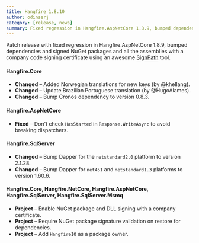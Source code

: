 ```yaml
---
title: Hangfire 1.8.10
author: odinserj
category: [release, news]
summary: Fixed regression in Hangfire.AspNetCore 1.8.9, bumped dependencies and signed NuGet packages and DLL assemblies with a company code signing certificate.
---
```


Patch release with fixed regression in Hangfire.AspNetCore 1.8.9, bumped dependencies and signed NuGet packages and all the assemblies with a company code signing certificate using an awesome [SignPath](https://signpath.io) tool.

#### Hangfire.Core

* **Changed** – Added Norwegian translations for new keys (by @khellang).
* **Changed** – Update Brazilian Portuguese translation (by @HugoAlames).
* **Changed** – Bump Cronos dependency to version 0.8.3.

#### Hangfire.AspNetCore

* **Fixed** – Don't check `HasStarted` in `Response.WriteAsync` to avoid breaking dispatchers.

#### Hangfire.SqlServer

* **Changed** – Bump Dapper for the `netstandard2.0` platform to version 2.1.28.
* **Changed** – Bump Dapper for `net451` and `netstandard1.3` platforms to version 1.60.6.

#### Hangfire.Core, Hangfire.NetCore, Hangfire.AspNetCore, Hangfire.SqlServer, Hangfire.SqlServer.Msmq

* **Project** – Enable NuGet package and DLL signing with a company certificate.
* **Project** – Require NuGet package signature validation on restore for dependencies.
* **Project** – Add `HangfireIO` as a package owner.
